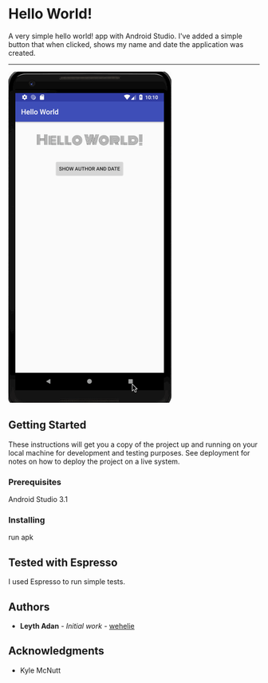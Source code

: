 # Hello World!

A very simple hello world! app with Android Studio. I've added a simple button that when clicked, shows my name and date the application was created.

- - - 

![pixeldemo](img/pixeldemo.gif)

## Getting Started

These instructions will get you a copy of the project up and running on your local machine for development and testing purposes. See deployment for notes on how to deploy the project on a live system.

### Prerequisites

Android Studio 3.1


### Installing

run apk

## Tested with Espresso

I used Espresso to run simple tests.


## Authors

* **Leyth Adan** - *Initial work* - [wehelie](https://github.com/wehelie)


## Acknowledgments

* Kyle McNutt